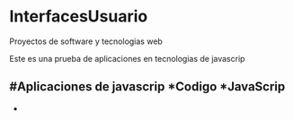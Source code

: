 # InterfacesUsuario
Proyectos de software y tecnologias web


Este es una prueba de aplicaciones en tecnologias de javascrip

#Aplicaciones de javascrip
*Codigo
*JavaScrip
-
-